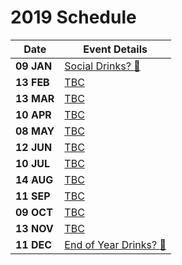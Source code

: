 # 2019 Schedule

| Date | Event Details |
| --- | --- |
| **09 JAN** | [Social Drinks? :beer:](https://www.meetup.com/NewcastleJS-JavaScript-Meetup/events/) |
| **13 FEB** | [TBC](https://www.meetup.com/NewcastleJS-JavaScript-Meetup/events/) |
| **13 MAR** | [TBC](https://www.meetup.com/NewcastleJS-JavaScript-Meetup/events/) |
| **10 APR** | [TBC](https://www.meetup.com/NewcastleJS-JavaScript-Meetup/events/) |
| **08 MAY** | [TBC](https://www.meetup.com/NewcastleJS-JavaScript-Meetup/events/) |
| **12 JUN** | [TBC](https://www.meetup.com/NewcastleJS-JavaScript-Meetup/events/) |
| **10 JUL** | [TBC](https://www.meetup.com/NewcastleJS-JavaScript-Meetup/events/) |
| **14 AUG** | [TBC](https://www.meetup.com/NewcastleJS-JavaScript-Meetup/events/) |
| **11 SEP** | [TBC](https://www.meetup.com/NewcastleJS-JavaScript-Meetup/events/) |
| **09 OCT** | [TBC](https://www.meetup.com/NewcastleJS-JavaScript-Meetup/events/) |
| **13 NOV** | [TBC](https://www.meetup.com/NewcastleJS-JavaScript-Meetup/events/) |
| **11 DEC** | [End of Year Drinks? :santa:](https://www.meetup.com/NewcastleJS-JavaScript-Meetup/events/) |
